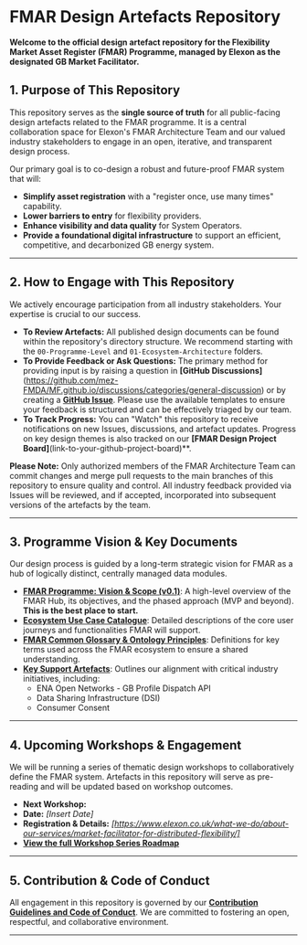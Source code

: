 # FMAR Design Artefacts Repository

**Welcome to the official design artefact repository for the Flexibility Market Asset Register (FMAR) Programme, managed by Elexon as the designated GB Market Facilitator.**

## 1. Purpose of This Repository

This repository serves as the **single source of truth** for all public-facing design artefacts related to the FMAR programme. It is a central collaboration space for Elexon's FMAR Architecture Team and our valued industry stakeholders to engage in an open, iterative, and transparent design process.

Our primary goal is to co-design a robust and future-proof FMAR system that will:
*   **Simplify asset registration** with a "register once, use many times" capability.
*   **Lower barriers to entry** for flexibility providers.
*   **Enhance visibility and data quality** for System Operators.
*   **Provide a foundational digital infrastructure** to support an efficient, competitive, and decarbonized GB energy system.

---

## 2. How to Engage with This Repository

We actively encourage participation from all industry stakeholders. Your expertise is crucial to our success.

*   **To Review Artefacts:** All published design documents can be found within the repository's directory structure. We recommend starting with the `00-Programme-Level` and `01-Ecosystem-Architecture` folders.
*   **To Provide Feedback or Ask Questions:** The primary method for providing input is by raising a question in **[GitHub Discussions]**(https://github.com/mez-FMDA/MF.github.io/discussions/categories/general-discussion) or by creating a **[GitHub Issue](https://github.com/elexon/fmar-design-artefacts/issues)**. Please use the available templates to ensure your feedback is structured and can be effectively triaged by our team.
*   **To Track Progress:** You can "Watch" this repository to receive notifications on new Issues, discussions, and artefact updates. Progress on key design themes is also tracked on our **[FMAR Design Project Board]**(link-to-your-github-project-board)**.

**Please Note:** Only authorized members of the FMAR Architecture Team can commit changes and merge pull requests to the main branches of this repository to ensure quality and control. All industry feedback provided via Issues will be reviewed, and if accepted, incorporated into subsequent versions of the artefacts by the team.

---

## 3. Programme Vision & Key Documents

Our design process is guided by a long-term strategic vision for FMAR as a hub of logically distinct, centrally managed data modules.

*   **[FMAR Programme: Vision & Scope (v0.1)](https://github.com/mez-FMDA/MF.github.io/blob/main/docs/Market_Facilitator/FMAR_Design/Programme_Level/FMAR_Design_Project_Overview.md)**: A high-level overview of the FMAR Hub, its objectives, and the phased approach (MVP and beyond). **This is the best place to start.**
*   **[Ecosystem Use Case Catalogue](https://github.com/mez-FMDA/MF.github.io/tree/main/docs/Market_Facilitator/FMAR_Design/Ecosystem_Architecture/User_Case_Catalogue)**: Detailed descriptions of the core user journeys and functionalities FMAR will support.
*   **[FMAR Common Glossary & Ontology Principles](https://github.com/mez-FMDA/MF.github.io/blob/main/docs/Market_Facilitator/FMAR_Design/Programme_Level/Glossary.md)**: Definitions for key terms used across the FMAR ecosystem to ensure a shared understanding.
*   **[Key Support Artefacts](https://github.com/mez-FMDA/MF.github.io/tree/main/docs/Market_Facilitator/FMAR_Design/Supporting_Artefacts)**: Outlines our alignment with critical industry initiatives, including:
    *   ENA Open Networks - GB Profile Dispatch API
    *   Data Sharing Infrastructure (DSI)
    *   Consumer Consent

---

## 4. Upcoming Workshops & Engagement

We will be running a series of thematic design workshops to collaboratively define the FMAR system. Artefacts in this repository will serve as pre-reading and will be updated based on workshop outcomes.

*   **Next Workshop:** 
*   **Date:** *[Insert Date]*
*   **Registration & Details:** *[https://www.elexon.co.uk/what-we-do/about-our-services/market-facilitator-for-distributed-flexibility/]*
*   **[View the full Workshop Series Roadmap](./Workshops/README.md)**

---

## 5. Contribution & Code of Conduct

All engagement in this repository is governed by our **[Contribution Guidelines and Code of Conduct](./CONTRIBUTING.md)**. We are committed to fostering an open, respectful, and collaborative environment.

---
